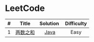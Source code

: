 LeetCode
========

\# | Title | Solution | Difficulty
:------: | :------: | :------:| :------: 
1 | [两数之和](https://leetcode-cn.com/problems/two-sum/) | [Java](./src/000.twoSum/Solution.java) | Easy
